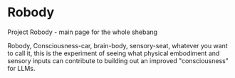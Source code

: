 # Robody
Project Robody - main page for the whole shebang

Robody, Consciousness-car, brain-body, sensory-seat, whatever you want to call it, this is the experiment of seeing what physical embodiment and sensory inputs can contribute to building out an improved "consciousness" for LLMs. 
